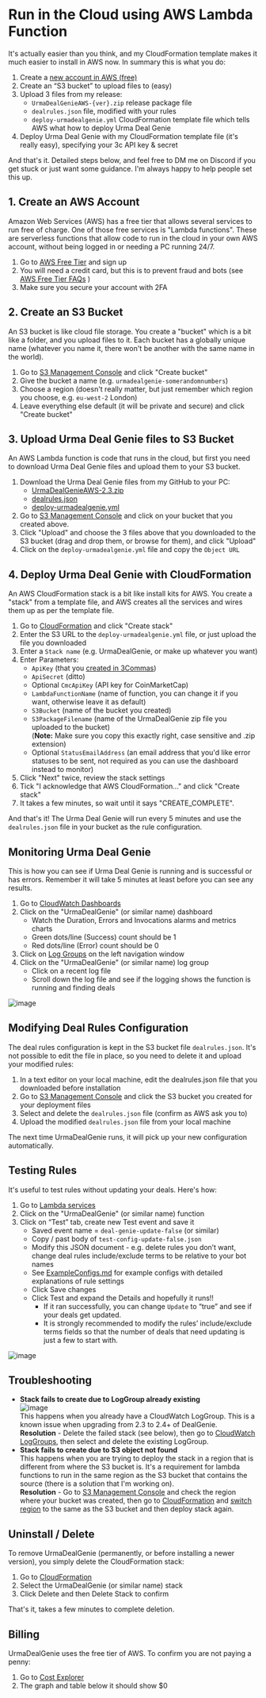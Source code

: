 # Run in the Cloud using AWS Lambda Function
It's actually easier than you think, and my CloudFormation template makes it much easier to install in AWS now. In summary this is what you do:
1. Create a [new account in  AWS (free)](https://aws.amazon.com/free/)
1. Create an “S3 bucket” to upload files to (easy)
1. Upload 3 files from my release:
    - `UrmaDealGenieAWS-{ver}.zip` release package file
    - `dealrules.json` file, modified with your rules
    - `deploy-urmadealgenie.yml` CloudFormation template file which tells AWS what how to deploy Urma Deal Genie
1. Deploy Urma Deal Genie with my CloudFormation template file (it's really easy), specifying your 3c API key & secret

And that's it. Detailed steps below, and feel free to DM me on Discord if you get stuck or just want some guidance. I'm always happy to help people set this up.

## 1. Create an AWS Account
Amazon Web Services (AWS) has a free tier that allows several services to run free of charge. One of those free services is "Lambda functions". These are serverless functions that allow code to run in the cloud in your own AWS account, without being logged in or needing a PC running 24/7. 
1. Go to [AWS Free Tier](https://aws.amazon.com/free/) and sign up
1. You will need a credit card, but this is to prevent fraud and bots (see [AWS Free Tier FAQs](https://aws.amazon.com/free/registration-faqs/) )
1. Make sure you secure your account with 2FA

## 2. Create an S3 Bucket
An S3 bucket is like cloud file storage. You create a "bucket" which is a bit like a folder, and you upload files to it. Each bucket has a globally unique name (whatever you name it, there won't be another with the same name in the world).
1. Go to [S3 Management Console](https://s3.console.aws.amazon.com) and click "Create bucket"
1. Give the bucket a name (e.g. `urmadealgenie-somerandomnumbers`)
1. Choose a region (doesn't really matter, but just remember which region you choose, e.g. `eu-west-2` London)
1. Leave everything else default (it will be private and secure) and click "Create bucket" 

## 3. Upload Urma Deal Genie files to S3 Bucket
An AWS Lambda function is code that runs in the cloud, but first you need to download Urma Deal Genie files and upload them to your S3 bucket.
1. Download the Urma Deal Genie files from my GitHub to your PC:
    - [UrmaDealGenieAWS-2.3.zip](https://github.com/UrmaGurd/UrmaDealGenie/releases/download/2.3/UrmaDealGenieAWS-2.3.zip)
    - [dealrules.json](https://github.com/UrmaGurd/UrmaDealGenie/releases/download/2.3/dealrules.json)
    - [deploy-urmadealgenie.yml](https://github.com/UrmaGurd/UrmaDealGenie/releases/download/2.3//deploy-urmadealgenie.yml)
1. Go to [S3 Management Console](https://s3.console.aws.amazon.com/s3) and click on your bucket that you created above.
1. Click "Upload" and choose the 3 files above that you downloaded to the S3 bucket (drag and drop them, or browse for them), and click "Upload"
1. Click on the `deploy-urmadealgenie.yml` file and copy the `Object URL` 


## 4. Deploy Urma Deal Genie with CloudFormation
An AWS CloudFormation stack is a bit like install kits for AWS. You create a "stack" from a template file, and AWS creates all the services and wires them up as per the template file.
1. Go to [CloudFormation](https://console.aws.amazon.com/cloudformation) and click "Create stack"
1. Enter the S3 URL to the `deploy-urmadealgenie.yml` file, or just upload the file you downloaded
1. Enter a `Stack name` (e.g. UrmaDealGenie, or make up whatever you want)
1. Enter Parameters:
    - `ApiKey` (that you [created in 3Commas](/README.md#create-a-3commas-api-key-and-secret))
    - `ApiSecret` (ditto)
    - Optional `CmcApiKey` (API key for CoinMarketCap)
    - `LambdaFunctionName` (name of function, you can change it if you want, otherwise leave it as default)
    - `S3Bucket` (name of the bucket you created)
    - `S3PackageFilename` (name of the UrmaDealGenie zip file you uploaded to the bucket)</br>(**Note:** Make sure you copy this exactly right, case sensitive and .zip extension)
    - Optional `StatusEmailAddress` (an email address that you'd like error statuses to be sent, not required as you can use the dashboard instead to monitor)
1. Click "Next" twice, review the stack settings
1. Tick "I acknowledge that AWS CloudFormation..." and click "Create stack"
1. It takes a few minutes, so wait until it says "CREATE_COMPLETE".

And that's it! The Urma Deal Genie will run every 5 minutes and use the `dealrules.json` file in your bucket as the rule configuration.
## Monitoring Urma Deal Genie
This is how you can see if Urma Deal Genie is running and is successful or has errors. Remember it will take 5 minutes at least before you can see any results.
1. Go to [CloudWatch Dashboards](https://console.aws.amazon.com/cloudwatch/home#dashboards:)
1. Click on the "UrmaDealGenie" (or similar name) dashboard
    - Watch the Duration, Errors and Invocations alarms and metrics charts
    - Green dots/line (Success) count should be 1
    - Red dots/line (Error) count should be 0
1. Click on [Log Groups](https://console.aws.amazon.com/cloudwatch/home#logsV2:log-groups) on the left navigation window
1. Click on the "UrmaDealGenie" (or similar name) log group
    - Click on a recent log file
    - Scroll down the log file and see if the logging shows the function is running and finding deals

![image](https://user-images.githubusercontent.com/13062477/147366597-484f3835-7448-4041-802a-be563b1edff2.png)

## Modifying Deal Rules Configuration
The deal rules configuration is kept in the S3 bucket file `dealrules.json`. It's not possible to edit the file in place, so you need to delete it and upload your modified rules:
1. In a text editor on your local machine, edit the dealrules.json file that you downloaded before installation
1. Go to [S3 Management Console](https://s3.console.aws.amazon.com/s3) and click the S3 bucket you created for your deployment files
1. Select and delete the `dealrules.json` file (confirm as AWS ask you to)
1. Upload the modified `dealrules.json` file from your local machine

The next time UrmaDealGenie runs, it will pick up your new configuration automatically.

## Testing Rules
It's useful to test rules without updating your deals. Here's how:
1. Go to [Lambda services](https://console.aws.amazon.com/lambda)
1. Click on the "UrmaDealGenie" (or similar name) function
1. Click on “Test” tab, create new Test event and save it
    - Saved event name = `deal-genie-update-false` (or similar)
    - Copy / past body of `test-config-update-false.json`
    - Modify this JSON document - e.g. delete rules you don’t want, change deal rules include/exclude terms to be relative to your bot names
    - See [ExampleConfigs.md](ExampleConfigs.md) for example configs with detailed explanations of rule settings
    - Click Save changes
    - Click Test and expand the Details and hopefully it runs!!
      - If it ran successfully, you can change `Update` to “true” and see if your deals get updated. 
      - It is strongly recommended to modify the rules’ include/exclude terms fields so that the number of deals that need updating is just a few to start with.

![image](https://user-images.githubusercontent.com/13062477/147366727-0626c45f-b4d8-4614-b5cc-5c47bcd3a18b.png)

## Troubleshooting
- **Stack fails to create due to LogGroup already existing**</br>![image](https://user-images.githubusercontent.com/13062477/147569385-d5b9b506-abde-41a1-99e0-eb0ec1ee7289.png)</br>This happens when you already have a CloudWatch LogGroup. This is a known issue when upgrading from 2.3 to 2.4+ of DealGenie.</br>**Resolution** - Delete the failed stack (see below), then go to [CloudWatch LogGroups](https://console.aws.amazon.com/cloudwatch/home#logsV2:log-groups), then select and delete the existing LogGroup.
- **Stack fails to create due to S3 object not found**</br>This happens when you are trying to deploy the stack in a region that is different from where the S3 bucket is. It's a requirement for lambda functions to run in the same region as the S3 bucket that contains the source (there is a solution that I'm working on).</br>**Resolution** - Go to [S3 Management Console](https://s3.console.aws.amazon.com/s3) and check the region where your bucket was created, then go to [CloudFormation](https://console.aws.amazon.com/cloudformation) and [switch region](https://docs.aws.amazon.com/awsconsolehelpdocs/latest/gsg/select-region.html) to the same as the S3 bucket and then deploy stack again.

## Uninstall / Delete 
To remove UrmaDealGenie (permanently, or before installing a newer version), you simply delete the CloudFormation stack:
1. Go to [CloudFormation](https://console.aws.amazon.com/cloudformation)
1. Select the UrmaDealGenie (or similar name) stack 
1. Click Delete and then Delete Stack to confirm

That's it, takes a few minutes to complete deletion.

## Billing
UrmaDealGenie uses the free tier of AWS. To confirm you are not paying a penny:
1. Go to [Cost Explorer](https://console.aws.amazon.com/cost-management/home#/custom)
1. The graph and table below it should show $0

